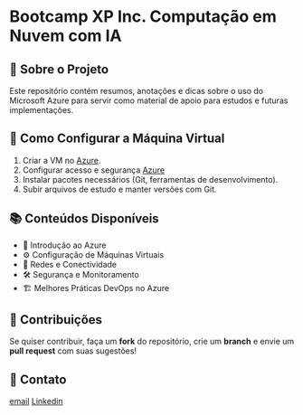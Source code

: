 # Bootcamp XP Inc. Computação em Nuvem com IA

## 📌 Sobre o Projeto
Este repositório contém resumos, anotações e dicas sobre o uso do Microsoft Azure para servir como material de apoio para estudos e futuras implementações.

## 🚀 Como Configurar a Máquina Virtual
1. Criar a VM no [Azure](https://learn.microsoft.com/pt-br/azure/virtual-machines/windows/quick-create-portal).
2. Configurar acesso e segurança [Azure]([https://learn.microsoft.com/pt-br/security/benchmark/azure/security-control-identity-access-control])
3. Instalar pacotes necessários (Git, ferramentas de desenvolvimento).
4. Subir arquivos de estudo e manter versões com Git.

## 📚 Conteúdos Disponíveis
- 📄 Introdução ao Azure
- ⚙️ Configuração de Máquinas Virtuais
- 🔗 Redes e Conectividade
- 🛠️ Segurança e Monitoramento
- 🏗️ Melhores Práticas DevOps no Azure

## 🤝 Contribuições
Se quiser contribuir, faça um **fork** do repositório, crie um **branch** e envie um **pull request** com suas sugestões!

## 📧 Contato
[email](mailto:fagundz@gmail.com)
[Linkedin](https://www.linkedin.com/in/ricardofagundes/)
